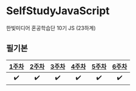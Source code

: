 # SelfStudyJavaScript
한빛미디어 혼공학습단 10기 JS (23하계)  


## 필기본
| [1주차](https://carnation-celery-008.notion.site/1-068ab38e769041eea47843f4fb4625df?pvs=4) | [2주차](https://carnation-celery-008.notion.site/2-9504c85651f24607bdfeb0b1353d0c8b?pvs=4) | [3주차](https://carnation-celery-008.notion.site/3-07868e345b59419e9f994dab63f40651?pvs=4) | [4주차](https://carnation-celery-008.notion.site/4-e2055ece8c0a41b9b0b1a3eb5e7e51c7?pvs=4) | [5주차](https://carnation-celery-008.notion.site/5-1c240df8dd1742b1a44de0e77b7a96bf?pvs=4) | [6주차](https://carnation-celery-008.notion.site/6-b59be50f7b674a6fb2da9de383d4ee43?pvs=4) |
| :---: | :---: | :---: | :---: | :---: | :---: |
| ✔️ | ✔️ | ✔️ | ✔️ | ✔️ | ✔️ |
